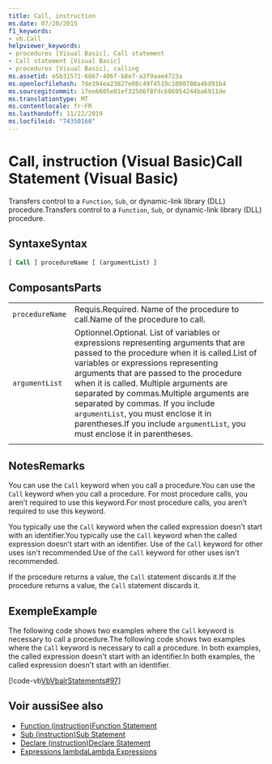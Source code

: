 ```yaml
---
title: Call, instruction
ms.date: 07/20/2015
f1_keywords:
- vb.Call
helpviewer_keywords:
- procedures [Visual Basic], Call statement
- Call statement [Visual Basic]
- procedures [Visual Basic], calling
ms.assetid: e5b31571-6867-406f-b8e7-a3f9aae4723a
ms.openlocfilehash: 7de194ea23827e08c49f4519c1000708a4bd91b4
ms.sourcegitcommit: 17ee6605e01ef32506f8fdc686954244ba6911de
ms.translationtype: MT
ms.contentlocale: fr-FR
ms.lasthandoff: 11/22/2019
ms.locfileid: "74350160"
---
```

# <a name="call-statement-visual-basic"></a><span data-ttu-id="cd28e-102">Call, instruction (Visual Basic)</span><span class="sxs-lookup"><span data-stu-id="cd28e-102">Call Statement (Visual Basic)</span></span>

<span data-ttu-id="cd28e-103">Transfers control to a `Function`, `Sub`, or dynamic-link library (DLL) procedure.</span><span class="sxs-lookup"><span data-stu-id="cd28e-103">Transfers control to a `Function`, `Sub`, or dynamic-link library (DLL) procedure.</span></span>  
  
## <a name="syntax"></a><span data-ttu-id="cd28e-104">Syntaxe</span><span class="sxs-lookup"><span data-stu-id="cd28e-104">Syntax</span></span>  
  
```vb  
[ Call ] procedureName [ (argumentList) ]  
```  
  
## <a name="parts"></a><span data-ttu-id="cd28e-105">Composants</span><span class="sxs-lookup"><span data-stu-id="cd28e-105">Parts</span></span>  

|||
|---|---|
|`procedureName`|<span data-ttu-id="cd28e-106">Requis.</span><span class="sxs-lookup"><span data-stu-id="cd28e-106">Required.</span></span> <span data-ttu-id="cd28e-107">Name of the procedure to call.</span><span class="sxs-lookup"><span data-stu-id="cd28e-107">Name of the procedure to call.</span></span>|
|`argumentList`|<span data-ttu-id="cd28e-108">Optionnel.</span><span class="sxs-lookup"><span data-stu-id="cd28e-108">Optional.</span></span> <span data-ttu-id="cd28e-109">List of variables or expressions representing arguments that are passed to the procedure when it is called.</span><span class="sxs-lookup"><span data-stu-id="cd28e-109">List of variables or expressions representing arguments that are passed to the procedure when it is called.</span></span> <span data-ttu-id="cd28e-110">Multiple arguments are separated by commas.</span><span class="sxs-lookup"><span data-stu-id="cd28e-110">Multiple arguments are separated by commas.</span></span> <span data-ttu-id="cd28e-111">If you include `argumentList`, you must enclose it in parentheses.</span><span class="sxs-lookup"><span data-stu-id="cd28e-111">If you include `argumentList`, you must enclose it in parentheses.</span></span>|
|||
  
## <a name="remarks"></a><span data-ttu-id="cd28e-112">Notes</span><span class="sxs-lookup"><span data-stu-id="cd28e-112">Remarks</span></span>

 <span data-ttu-id="cd28e-113">You can use the `Call` keyword when you call a procedure.</span><span class="sxs-lookup"><span data-stu-id="cd28e-113">You can use the `Call` keyword when you call a procedure.</span></span> <span data-ttu-id="cd28e-114">For most procedure calls, you aren’t required to use this  keyword.</span><span class="sxs-lookup"><span data-stu-id="cd28e-114">For most procedure calls, you aren’t required to use this  keyword.</span></span>

 <span data-ttu-id="cd28e-115">You typically use the `Call` keyword when the called expression doesn’t start with an identifier.</span><span class="sxs-lookup"><span data-stu-id="cd28e-115">You typically use the `Call` keyword when the called expression doesn’t start with an identifier.</span></span> <span data-ttu-id="cd28e-116">Use of the `Call` keyword for other uses isn't recommended.</span><span class="sxs-lookup"><span data-stu-id="cd28e-116">Use of the `Call` keyword for other uses isn't recommended.</span></span>

 <span data-ttu-id="cd28e-117">If the procedure returns a value, the `Call` statement discards it.</span><span class="sxs-lookup"><span data-stu-id="cd28e-117">If the procedure returns a value, the `Call` statement discards it.</span></span>

## <a name="example"></a><span data-ttu-id="cd28e-118">Exemple</span><span class="sxs-lookup"><span data-stu-id="cd28e-118">Example</span></span>

 <span data-ttu-id="cd28e-119">The following code shows two examples where the `Call` keyword is necessary to call a procedure.</span><span class="sxs-lookup"><span data-stu-id="cd28e-119">The following code shows two examples where the `Call` keyword is necessary to call a procedure.</span></span> <span data-ttu-id="cd28e-120">In both examples, the called expression doesn't start with an identifier.</span><span class="sxs-lookup"><span data-stu-id="cd28e-120">In both examples, the called expression doesn't start with an identifier.</span></span>

 [!code-vb[VbVbalrStatements#97](~/samples/snippets/visualbasic/VS_Snippets_VBCSharp/VbVbalrStatements/VB/Class1.vb#97)]  
  
## <a name="see-also"></a><span data-ttu-id="cd28e-121">Voir aussi</span><span class="sxs-lookup"><span data-stu-id="cd28e-121">See also</span></span>

- [<span data-ttu-id="cd28e-122">Function (instruction)</span><span class="sxs-lookup"><span data-stu-id="cd28e-122">Function Statement</span></span>](function-statement.md)
- [<span data-ttu-id="cd28e-123">Sub (instruction)</span><span class="sxs-lookup"><span data-stu-id="cd28e-123">Sub Statement</span></span>](sub-statement.md)
- [<span data-ttu-id="cd28e-124">Declare (instruction)</span><span class="sxs-lookup"><span data-stu-id="cd28e-124">Declare Statement</span></span>](declare-statement.md)
- [<span data-ttu-id="cd28e-125">Expressions lambda</span><span class="sxs-lookup"><span data-stu-id="cd28e-125">Lambda Expressions</span></span>](../../programming-guide/language-features/procedures/lambda-expressions.md)
